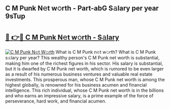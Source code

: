 ## C M Punk N𝚎t w𝚘rth - Part-abG S𝚊lary per year 9sTup

# <h2><a href="http://gc3618r.nevu.top/?p=C+M+Punk">🔗 👉🔴 C M Punk N𝚎t w𝚘rth - S𝚊lary</a></h2>

[![C M Punk N𝚎t W𝚘rth](https://i.imgur.com/Oavwk0R.jpeg)](http://gc3618r.nevu.top/?p=C+M+Punk)
What is C M Punk n𝚎t w𝚘rth? What is C M Punk s𝚊lary per year?
This wealthy person's C M Punk net worth is substantial, making him one of the richest figures in his sector. His salary is substantial, but it is dwarfed by C M Punk net worth, which is rumored to be even larger as a result of his numerous business ventures and valuable real estate investments. This prosperous man, whose C M Punk net worth is among the highest globally, is renowned for his business acumen and financial intelligence. This rich individual, whose C M Punk net worth is in the billions and who earns an impressive salary, is a prime example of the force of perseverance, hard work, and financial acumen.
